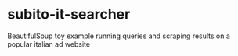 # subito-it-searcher

BeautifulSoup toy example running queries and scraping results on a popular italian ad website
